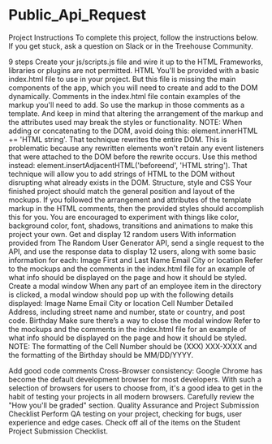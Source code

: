 # Public_Api_Request

Project Instructions
To complete this project, follow the instructions below. If you get stuck, ask a question on Slack or in the Treehouse Community.

 9 steps
Create your js/scripts.js file and wire it up to the HTML
Frameworks, libraries or plugins are not permitted.
HTML
You'll be provided with a basic index.html file to use in your project. But this file is missing the main components of the app, which you will need to create and add to the DOM dynamically.
Comments in the index.html file contain examples of the markup you'll need to add. So use the markup in those comments as a template. And keep in mind that altering the arrangement of the markup and the attributes used may break the styles or functionality.
NOTE: When adding or concatenating to the DOM, avoid doing this: element.innerHTML += 'HTML string'. That technique rewrites the entire DOM. This is problematic because any rewritten elements won't retain any event listeners that were attached to the DOM before the rewrite occurs. Use this method instead: element.insertAdjacentHTML('beforeend', 'HTML string'). That technique will allow you to add strings of HTML to the DOM without disrupting what already exists in the DOM.
Structure, style and CSS
Your finished project should match the general position and layout of the mockups. If you followed the arrangement and attributes of the template markup in the HTML comments, then the provided styles should accomplish this for you.
You are encouraged to experiment with things like color, background color, font, shadows, transitions and animations to make this project your own.
Get and display 12 random users
With information provided from The Random User Generator API, send a single request to the API, and use the response data to display 12 users, along with some basic information for each:
Image
First and Last Name
Email
City or location
Refer to the mockups and the comments in the index.html file for an example of what info should be displayed on the page and how it should be styled.
Create a modal window
When any part of an employee item in the directory is clicked, a modal window should pop up with the following details displayed:
Image
Name
Email
City or location
Cell Number
Detailed Address, including street name and number, state or country, and post code.
Birthday
Make sure there’s a way to close the modal window
Refer to the mockups and the comments in the index.html file for an example of what info should be displayed on the page and how it should be styled.
NOTE: The formatting of the Cell Number should be (XXX) XXX-XXXX and the formatting of the Birthday should be MM/DD/YYYY.

Add good code comments
Cross-Browser consistency:
Google Chrome has become the default development browser for most developers. With such a selection of browsers for users to choose from, it's a good idea to get in the habit of testing your projects in all modern browsers.
Carefully review the "How you'll be graded" section.
Quality Assurance and Project Submission Checklist
Perform QA testing on your project, checking for bugs, user experience and edge cases.
Check off all of the items on the Student Project Submission Checklist.
